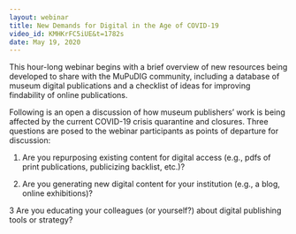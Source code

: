 ```yaml
---
layout: webinar
title: New Demands for Digital in the Age of COVID-19
video_id: KMHKrFC5iUE&t=1782s
date: May 19, 2020
---
```

This hour-long webinar begins with a brief overview of new resources being developed to share with the MuPuDIG community, including a database of museum digital publications and a checklist of ideas for improving findability of online publications. 

Following is an open a discussion of how museum publishers’ work is being affected by the current COVID-19 crisis quarantine and closures. Three questions are posed to the webinar participants as points of departure for discussion:

1. Are you repurposing existing content for digital access (e.g., pdfs of print publications, publicizing backlist, etc.)?

2. Are you generating new digital content for your institution (e.g., a blog, online exhibitions)?

3 Are you educating your colleagues (or yourself?) about digital publishing tools or strategy?
